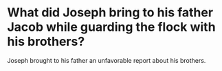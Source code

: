 # What did Joseph bring to his father Jacob while guarding the flock with his brothers?

Joseph brought to his father an unfavorable report about his brothers.
